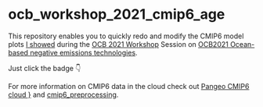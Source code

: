 # ocb_workshop_2021_cmip6_age

This repository enables you to quickly redo and modify the CMIP6 model plots [I showed](https://www.youtube.com/watch?v=IJLeAXAgYlU&t=1s) during the [OCB 2021 Workshop](https://web.whoi.edu/ocb-workshop/#2021Plenary) Session on [OCB2021 Ocean-based negative emissions technologies](https://www.youtube.com/playlist?list=PL2JK_uZ15iZBiAdDXMX_mbXfUfpDZ3TzW ).

Just click the badge 👇


For more information on CMIP6 data in the cloud check out [Pangeo CMIP6 cloud }](https://pangeo-data.github.io/pangeo-cmip6-cloud/) and [cmip6_preprocessing](https://github.com/jbusecke/cmip6_preprocessing).
